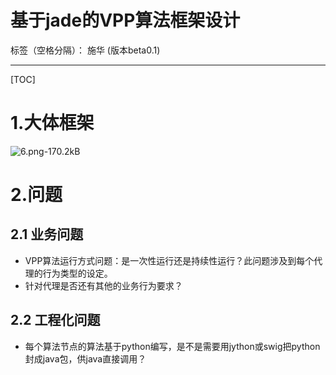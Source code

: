# 基于jade的VPP算法框架设计

标签（空格分隔）： 施华 (版本beta0.1)

---

[TOC]

# **1.大体框架**
![6.png-170.2kB][1]

# **2.问题**
## **2.1 业务问题**
+ VPP算法运行方式问题：是一次性运行还是持续性运行？此问题涉及到每个代理的行为类型的设定。
+ 针对代理是否还有其他的业务行为要求？

## **2.2 工程化问题**
+ 每个算法节点的算法基于python编写，是不是需要用jython或swig把python封成java包，供java直接调用？
 
 [1]: http://static.zybuluo.com/tulip0216/6to8siffpjkc2iedqlqjx3h0/6.png